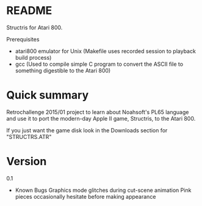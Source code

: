# README #

Structris for Atari 800.

Prerequisites

   * atari800 emulator for Unix (Makefile uses recorded session to playback build process)
   * gcc (Used to compile simple C program to convert the ASCII file to something digestible to the Atari 800)

# Quick summary #
Retrochallenge 2015/01 project to learn about Noahsoft's PL65 language and use it to port the modern-day Apple II game, Structris, to the Atari 800.

If you just want the game disk look in the Downloads section for "STRUCTRS.ATR"

#  Version #
0.1

* Known Bugs
Graphics mode glitches during cut-scene animation
Pink pieces occasionally hesitate before making appearance